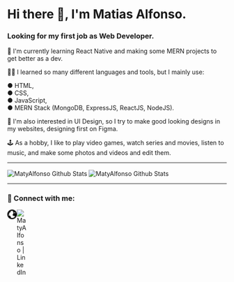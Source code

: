 # Hi there 👋, I'm Matias Alfonso.

### Looking for my first job as Web Developer.

💪 I'm currently learning React Native and making some MERN projects to get better as a dev.

🧑‍💻 I learned so many different languages ​​and tools, but I mainly use:

● HTML, <br />
● CSS, <br />
● JavaScript, <br />
● MERN Stack (MongoDB, ExpressJS, ReactJS, NodeJS). <br />

🎀 I'm also interested in UI Design, so I try to make good looking designs in my websites, designing first on Figma. 

🕹️ As a hobby, I like to play video games, watch series and movies, listen to music, and make some photos and videos and edit them.
<br />

---
<img align="center" alt="MatyAlfonso Github Stats" src="https://github-readme-stats.vercel.app/api?username=MatyAlfonso&show_icons=true&hide_border=true&theme=radical&hide=contribs,prs"/>
<img align="center" alt="MatyAlfonso Github Stats" src="https://github-readme-stats.vercel.app/api/top-langs/?username=MatyAlfonso&show_icons=true&hide_border=true&theme=radical"/>
<br />

---
### 📲 Connect with me: 
[<img align="left" alt="MatyAlfonso | LinkedIn" width="22px" src="https://raw.githubusercontent.com/iconic/open-iconic/master/svg/globe.svg">][webpage]
[<img align="left" alt="MatyAlfonso | LinkedIn" width="22px" src="https://cdn.jsdelivr.net/npm/simple-icons@v3/icons/linkedin.svg">][linkedin]

<br />
<br />

[webpage]: https://github.com/MatyAlfonso/
[linkedin]: https://www.linkedin.com/in/alfonso-matias/

